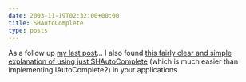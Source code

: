 ```yaml
---
date: 2003-11-19T02:32:00+00:00
title: SHAutoComplete
type: posts
---
```

As a follow up [my last post](http://weblogs.asp.net/duncanma/posts/38416.aspx)... I also found [this fairly clear and simple explanation of using just SHAutoComplete](http://www.vbaccelerator.com/home/NET/Code/Libraries/Shell_Projects/Auto-File_Completion_for_Text_Boxes_and_Combo_Boxes/article.asp) (which is much easier than implementing IAutoComplete2) in your applications
